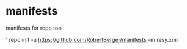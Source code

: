 # manifests
manifests for repo tool

'
repo init -u https://github.com/RobertBerger/manifests -m resy.xml
'
